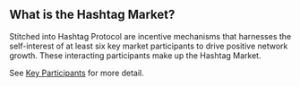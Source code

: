 ## What is the Hashtag Market?

Stitched into Hashtag Protocol are incentive mechanisms that harnesses the
self-interest of at least six key market participants to drive positive network
growth. These interacting participants make up the Hashtag Market.

See [Key
Participants](https://docs.hashtag-protocol.org/essentials/participants) for
more detail.
